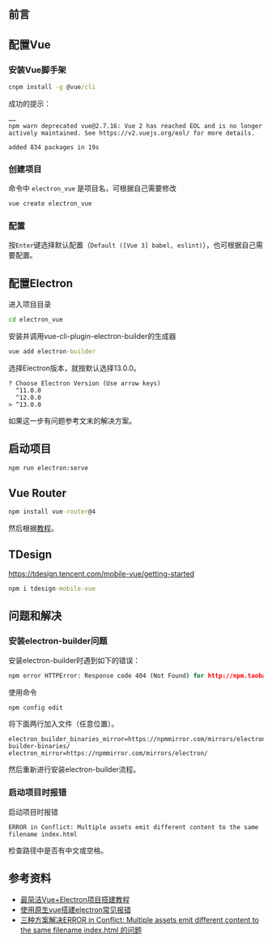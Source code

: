## 前言

## 配置Vue

### 安装Vue脚手架

```cmd
cnpm install -g @vue/cli
```

成功的提示：

```
……
npm warn deprecated vue@2.7.16: Vue 2 has reached EOL and is no longer actively maintained. See https://v2.vuejs.org/eol/ for more details.

added 834 packages in 19s
```

### 创建项目

命令中 `electron_vue` 是项目名，可根据自己需要修改

```cmd
vue create electron_vue
```

### 配置

按`Enter`键选择默认配置（`Default ([Vue 3] babel, eslint)`），也可根据自己需要配置。

## 配置Electron

进入项目目录

```cmd
cd electron_vue
```

安装并调用vue-cli-plugin-electron-builder的生成器

```cmd
vue add electron-builder
```

选择Electron版本，就按默认选择13.0.0。

```
? Choose Electron Version (Use arrow keys)
  ^11.0.0
  ^12.0.0
> ^13.0.0
```

如果这一步有问题参考文末的解决方案。

## 启动项目

```cmd
npm run electron:serve
```

## Vue Router

```cmd
npm install vue-router@4
```

然后根据[教程](https://router.vuejs.org/zh/guide/)。

## TDesign

https://tdesign.tencent.com/mobile-vue/getting-started

```cmd
npm i tdesign-mobile-vue
```


## 问题和解决

### 安装electron-builder问题

安装electron-builder时遇到如下的错误：

```cmd
npm error HTTPError: Response code 404 (Not Found) for http://npm.taobao.org/mirrors/electron/v13.6.9/electron-v13.6.9-win32-x64.zip
```

使用命令

```cmd
npm config edit
```

将下面两行加入文件（任意位置）。

```
electron_builder_binaries_mirror=https://npmmirror.com/mirrors/electron-builder-binaries/
electron_mirror=https://npmmirror.com/mirrors/electron/
```

然后重新进行安装electron-builder流程。

### 启动项目时报错

启动项目时报错

```
ERROR in Conflict: Multiple assets emit different content to the same filename index.html
```

检查路径中是否有中文或空格。

## 参考资料

- [最简洁Vue+Electron项目搭建教程](https://zhuanlan.zhihu.com/p/335225253)
- [使用原生vue搭建electron常见报错](https://blog.csdn.net/zhang644720213/article/details/106789269)
- [三种方案解决ERROR in Conflict: Multiple assets emit different content to the same filename index.html 的问题](https://blog.csdn.net/m0_61415601/article/details/138758599)

